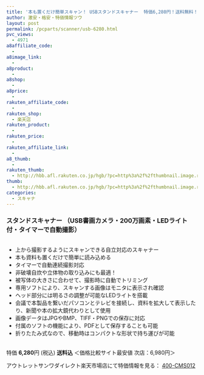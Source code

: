 ```yaml
---
title: '本も置くだけ簡単スキャン！ USBスタンドスキャナー  特価6,280円！送料無料！'
author: 激安・格安・特価情報ツウ
layout: post
permalink: /pcparts/scanner/usb-6280.html
pvc_views:
  - 4971
a8affiliate_code:
  - 
a8image_link:
  - 
a8product:
  - 
a8shop:
  - 
a8price:
  - 
rakuten_affiliate_code:
  - 
rakuten_shop:
  - 楽天店
rakuten_product:
  - 
rakuten_price:
  - 
rakuten_affiliate_link:
  - 
a8_thumb:
  - 
rakuten_thumb:
  - http://hbb.afl.rakuten.co.jp/hgb/?pc=http%3a%2f%2fthumbnail.image.rakuten.co.jp%2f%400_mall%2flogitec%2fcabinet%2f2%2fimg60183663.jpg%3f_ex%3d128x128
thumb:
  - http://hbb.afl.rakuten.co.jp/hgb/?pc=http%3a%2f%2fthumbnail.image.rakuten.co.jp%2f%400_mall%2flogitec%2fcabinet%2f2%2fimg60183663.jpg%3f_ex%3d128x128
categories:
  - スキャナ
---
```

### スタンドスキャナー （USB書画カメラ・200万画素・LEDライト付・タイマーで自動撮影）

<div class="img-bg2 img_L">
  <a href="http://hb.afl.rakuten.co.jp/hgc/04be7204.9425c713.04be7205.c902756a/?pc=http%3a%2f%2fitem.rakuten.co.jp%2fsanwaoutlet%2f400-cms012%2f%3fscid%3daf_link_img&m=http%3a%2f%2fm.rakuten.co.jp%2fsanwaoutlet%2fi%2f10016629%2f" target="_blank"><img src="http://hbb.afl.rakuten.co.jp/hgb/?pc=http%3a%2f%2fthumbnail.image.rakuten.co.jp%2f%400_mall%2fsanwaoutlet%2fcabinet%2f4%2f400-cms012.jpg%3f_ex%3d128x128&m=http%3a%2f%2fthumbnail.image.rakuten.co.jp%2f%400_mall%2fsanwaoutlet%2fcabinet%2f4%2f400-cms012.jpg" border="0" title="" alt="" /></a>
</div>

<!--more-->

  * 上から撮影するようにスキャンできる自立対応のスキャナー
  * 本も資料も置くだけで簡単に読み込める
  * タイマーで自動連続撮影対応
  * 非破壊自炊や立体物の取り込みにも最適！
  * 被写体の大きさに合わせて、撮影時に自動でトリミング
  * 専用ソフトにより、スキャンする画像はモニタに表示され確認
  * ヘッド部分には明るさの調整が可能なLEDライトを搭載
  * 会議で本製品を繋いだパソコンとテレビを接続し、資料を拡大して表示したり、新聞や本の拡大鏡代わりとして使用
  * 画像データはJPGやBMP、TIFF・PNGでの保存に対応
  * 付属のソフトの機能により、PDFとして保存することも可能
  * 折りたたみ式なので、移動時はコンパクトな形状で持ち運びが可能

<br clear="all" />特価 <span class="tokka-price"><strong>6,280</strong></span>円 (税込) **送料込** ＜価格比較サイト最安値 次店：6,980円＞  
  
アウトレットサンワダイレクト楽天市場店にて特価情報を見る： <a href="http://hb.afl.rakuten.co.jp/hgc/04be7204.9425c713.04be7205.c902756a/?pc=http%3a%2f%2fitem.rakuten.co.jp%2fsanwaoutlet%2f400-cms012%2f%3fscid%3daf_link_img&m=http%3a%2f%2fm.rakuten.co.jp%2fsanwaoutlet%2fi%2f10016629%2f" target="_blank"><span class="fs150p">400-CMS012</span></a>